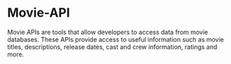 # Movie-API
Movie APIs are tools that allow developers to access data from movie databases. These APIs provide access to useful information such as movie titles, descriptions, release dates, cast and crew information, ratings and more.
